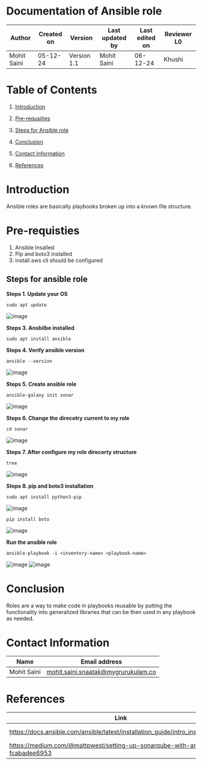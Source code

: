 # **Documentation of Ansible role**

| **Author** | **Created on** | **Version** | **Last updated by** | **Last edited on** | **Reviewer L0** |
|------------|-------------|-----------|--------------|-------------|-----------|
| Mohit Saini | 05-12-24 | Version 1.1 | Mohit Saini | 06-12-24 | Khushi |


# **Table of Contents**

1.  [Introduction](#introduction)

2.  [Pre-requsities](#pre-requisties)

3.  [Steps for Ansible role](#steps-for-ansible-role)

4.  [Conclusion](#conculsion)

5.  [Contact Information](#contact-information)

6. [References](#references)

 
 
 # Introduction

Ansible roles are basically playbooks broken up into a known file structure.


 # Pre-requisties
 1. Ansible Insalled
 2. Pip and boto3 installed
 3. install aws cli should be configured


## Steps for ansible role

**Steps 1. Update your OS**
```
sudo apt update
```
![image](https://github.com/user-attachments/assets/d7736006-9474-4307-8cc3-a7eb3bdd07d5)

**Steps 3. Ansbilbe installed**
```
sudo apt install ansible
```

**Steps 4. Verify ansible version**

```
ansible --version
```
![image](https://github.com/user-attachments/assets/43195b42-50e8-4912-b9b9-2e30f619ecf5)


**Steps 5. Create ansible role** 

```
ansible-galaxy init sonar
```
![image](https://github.com/user-attachments/assets/35fffe9d-783a-43d3-9083-042c1377bfa0)

**Steps 6. Change the direcotry current to my role**
```
cd sonar
```
![image](https://github.com/user-attachments/assets/99e5a27c-1bf5-4f73-8a6a-70cd7a9624b6)

**Steps 7. After configure my role direcorty structure**
```
tree
```
![image](https://github.com/user-attachments/assets/2ea509a9-c7b9-426d-9155-369833f717ff)


**Steps 8. pip and boto3 installation**
```
sudo apt install python3-pip
```
![image](https://github.com/user-attachments/assets/3619b1aa-9259-4be3-80dc-14ff4015cc2d)

```
pip install boto
```

![image](https://github.com/user-attachments/assets/382c2609-6922-4e77-8ae0-306803add6d0)


**Run the ansible role**
```
ansible-playbook -i <inventory-name> <playbook-name>
```
![image](https://github.com/user-attachments/assets/34a1077c-6c4d-4987-b64d-d49ea1b65773)
![image](https://github.com/user-attachments/assets/1e76698b-65b2-424e-b40c-fdd5e2f8caf1)



# Conclusion
Roles are a way to make code in playbooks reusable by putting the functionality into generalized libraries that can be then used in any playbook as needed.

# Contact Information

| **Name**    | **Email address**         |
|-------------|---------------------------|
| Mohit Saini | mohit.saini.snaatak@mygrurukulam.co |

# References

| **Link** | **Description** |
|----------------------------------------------------|--------------------|
| https://docs.ansible.com/ansible/latest/installation_guide/intro_installation.html | Ansible Installation |
| https://medium.com/@mattpwest/setting-up-sonarqube-with-ansible-fcabadee6953 | Ansible role for Sonar |
